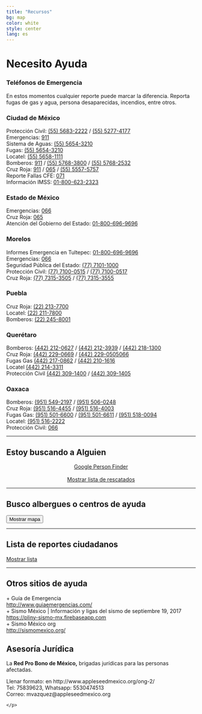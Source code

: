 ```yaml
---
title: "Recursos"
bg: map
color: white
style: center
lang: es
---
```

<div class="row">
  <h1 class="title">Necesito <span class="black">Ayuda</span></h1>
</div>
<div class="row">
  <h3 class="subtitle pink">Teléfonos de Emergencia</h3>
  En estos momentos cualquier reporte puede marcar la diferencia. Reporta fugas de gas y agua, persona desaparecidas, incendios, entre otros.
</div>
<div class="row">
  <div class="column one-half">
    <h3>Ciudad de México</h3>
    Protección Civil: <a href="tel:5556832222">(55) 5683-2222</a> / <a href="tel:5552774177">(55) 5277-4177</a><br />
    Emergencias: <a href="tel:911">911</a><br />
    Sistema de Aguas: <a href="tel:5556543210">(55) 5654-3210</a><br />
    Fugas: <a href="tel:5556543210">(55) 5654-3210</a><br />
    Locatel: <a href="tel:5556581111">(55) 5658-1111</a><br />
    Bomberos: <a href="tel:911">911</a> / <a href="tel:5557683800">(55) 5768-3800</a> / <a href="tel:5557682532">(55) 5768-2532</a><br />
    Cruz Roja: <a href="tel:911">911</a> / <a href="tel:065">065</a> / <a href="tel:5555575757">(55) 5557-5757</a><br />
    Reporte Fallas CFE: <a href="tel:071">071</a><br />
    Información IMSS: <a href="tel:018006232323">01-800-623-2323</a>
  </div>
  <div class="column one-half">
    <h3>Estado de México</h3>
    Emergencias: <a href="tel:066">066</a><br />
    Cruz Roja: <a href="tel:065">065</a><br />
    Atención del Gobierno del Estado: <a href="tel:018006969696">01-800-696-9696</a>
  </div>
</div>
<div class="row">
  <div class="column one-half">
    <h3>Morelos</h3>
    Informes Emergencia en Tultepec: <a href="tel:018006969696">01-800-696-9696</a><br />
    Emergencias: <a href="tel:066">066</a><br />
    Seguridad Pública del Estado: <a href="tel:7771011000">(77) 7101-1000</a><br />
    Protección Civil: <a href="tel:7771000515">(77) 7100-0515</a> / <a href="tel:7771000517">(77) 7100-0517</a><br />
    Cruz Roja: <a href="tel:7773153505">(77) 7315-3505</a> / <a href="tel:7773153555">(77) 7315-3555</a>
  </div>
  <div class="column one-half">
    <h3>Puebla</h3>
    Cruz Roja: <a href="tel:222137700">(22) 213-7700</a><br />
    Locatel: <a href="tel:222117800">(22) 211-7800</a><br />
    Bomberos: <a href="tel:222458001">(22) 245-8001</a>
  </div>
</div>
<div class="row">
  <div class="column one-half">
    <h3>Querétaro</h3>
    Bomberos: <a href="tel:4422120627">(442) 212-0627</a> / <a href="tel:4422123939">(442) 212-3939</a> / <a href="tel:4422181300">(442) 218-1300</a> <br />
    Cruz Roja: <a href="tel:4422290669">(442) 229-0669</a> / <a href="tel:4422290505066">(442) 229-0505066</a><br />
    Fugas Gas <a href="tel:4422170862">(442) 217-0862</a> / <a href="tel:4422101616">(442) 210-1616</a><br />
    Locatel <a href="tel:4422143311">(442) 214-3311</a><br />
    Protección Civil <a href="tel:4423091400">(442) 309-1400</a> / <a href="tel:4423091405">(442) 309-1405</a>
  </div>
  <div class="column one-half">
    <h3>Oaxaca</h3>
    Bomberos: <a href="tel:9515492197">(951) 549-2197</a> / <a href="tel:9515060248">(951) 506-0248</a><br />
    Cruz Roja: <a href="tel:9515164455">(951) 516-4455</a> / <a href="tel:9515164003">(951) 516-4003</a><br />
    Fugas Gas: <a href="tel:9515016600">(951) 501-6600</a> / <a href="tel:9515016611">(951) 501-6611</a> / <a href="tel:9515180094">(951) 518-0094</a><br />
    Locatel: <a href="tel:9515162222">(951) 516-2222</a><br />
    Protección Civil: <a href="tel:066">066</a>
  </div>
</div>

<div class="row">
  <hr class="section-line">
  <h2 class="subtitle pink">Estoy buscando a Alguien</h2>
	<div class="" style="text-align:center">
		<a class="btn" href="https://google.org/personfinder/2017-puebla-mexico-earthquake" target="_blank" rel="noopener noreferrer">Google Person Finder</a>
		<br>
		<br>
		<a class="btn" href="#" id="rescued-sheet-container-btn">Mostrar lista de rescatados</a>
	</div>
</div>
<div class="row">
	<div id="rescued-sheet-container"></div>
</div>
<div class="row">
    <hr class="section-line">
		<h2 class="subtitle pink">Busco albergues o centros de ayuda</h2>
		<div class="icontain">
			<div id="critical-zones-container">
				<button class="btn lazy-button" id="critical-zones-btn">Mostrar mapa</button>
			</div>
		</div>
</div>
<div class="row" id="reports-sheet-container">
  <hr class="section-line">
	<h2 class="subtitle pink">Lista de reportes ciudadanos</h2>
	<a class="btn" href="#" id="reports-sheet-container-btn">Mostrar lista</a>
</div>
<div class="row">
	<div class="one-half column">
    <hr class="section-line">
		<h2 class="subtitle pink">Otros sitios de ayuda</h2>
		+ Guía de Emergencia <br>
		<a target="_blank" rel="noopener noreferrer" href="http://www.guiaemergencias.com/">http://www.guiaemergencias.com/</a> <br>
		+ Sismo México | Información y ligas del sismo de septiembre 19, 2017 <br>
		<a target="_blank" rel="noopener noreferrer" href="https://pliny-sismo-mx.firebaseapp.com">https://pliny-sismo-mx.firebaseapp.com</a> <br>
		+ Sismo México org<br>
		<a target="_blank" rel="noopener noreferrer" href="http://sismomexico.org/">http://sismomexico.org/</a> <br>
	</div>
	<div class="one-half column"></div>
	<h2 class="subtitle pink">Asesoría Jurídica</h2>
	<p> La <strong>Red Pro Bono de México,</strong> brigadas jurídicas para las personas afectadas.</p>
	<p>
		Llenar formato: en http://www.appleseedmexico.org/ong-2/ <br>
		Tel: 75839623, Whatsapp: 5530474513 <br>
		Correo: mvazquez@appleseedmexico.org

	</p>


</div>
